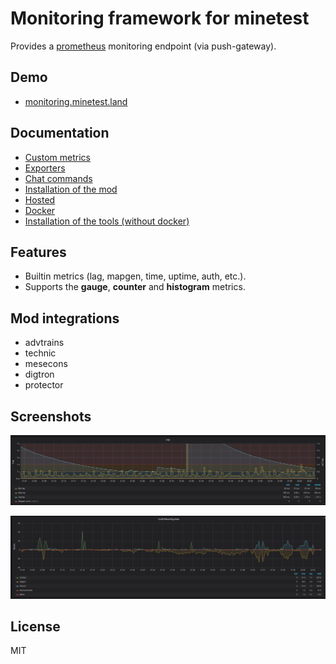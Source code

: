 # Monitoring framework for minetest
Provides a [prometheus](https://prometheus.io) monitoring endpoint (via push-gateway).

## Demo

* [monitoring.minetest.land](https://monitoring.minetest.land/d/YUpouLmWk/lua-server-monitoring-mod?tab=visualization&orgId=1&refresh=5s&var-instance=pandorabox.io)

## Documentation

* [Custom metrics](doc/custom.md)
* [Exporters](doc/exporters.md)
* [Chat commands](doc/chatcommands.md)
* [Installation of the mod](doc/install.md)
* [Hosted](doc/hosted.md)
* [Docker](doc/docker.md)
* [Installation of the tools (without docker)](doc/standalone.md)

## Features

* Builtin metrics (lag, mapgen, time, uptime, auth, etc.).
* Supports the **gauge**, **counter** and **histogram** metrics.

## Mod integrations

* advtrains
* technic
* mesecons
* digtron
* protector

## Screenshots

![](./pics/lag.png?raw=true)

![](./pics/craft.png?raw=true)

## License

MIT
